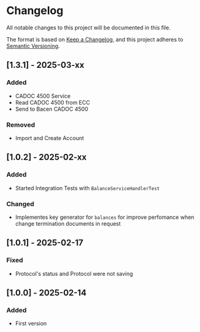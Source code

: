 # Changelog

All notable changes to this project will be documented in this file.

The format is based on [Keep a Changelog](https://keepachangelog.com/en/1.1.0/),
and this project adheres to [Semantic Versioning](https://semver.org/spec/v2.0.0.html).

## [1.3.1] - 2025-03-xx

### Added

- CADOC 4500 Service
- Read CADOC 4500 from ECC
- Send to Bacen CADOC 4500

### Removed

- Import and Create Account

## [1.0.2] - 2025-02-xx

### Added

- Started Integration Tests with `BalanceServiceHandlerTest`

### Changed

* Implementes key generator for `balances` for improve perfomance when change termination documents in request

## [1.0.1] - 2025-02-17

### Fixed

- Protocol's status and Protocol were not saving

## [1.0.0] - 2025-02-14

### Added

- First version
